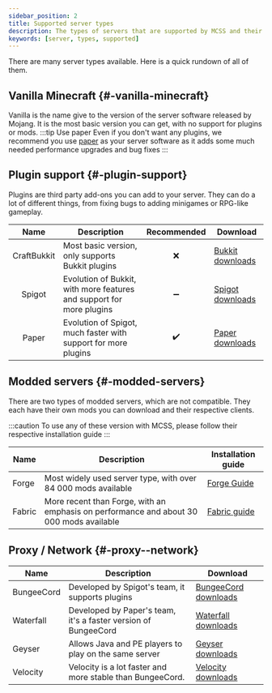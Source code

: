 ```yaml
---
sidebar_position: 2
title: Supported server types
description: The types of servers that are supported by MCSS and their uses.
keywords: [server, types, supported]
---
```


There are many server types available. Here is a quick rundown of all of them.

## Vanilla Minecraft {#-vanilla-minecraft}

Vanilla is the name give to the version of the server software released by Mojang. It is the most basic version you can get, with no support for plugins or mods.
:::tip Use paper
Even if you don't want any plugins, we recommend you use [paper](#-plugin-support) as your server software as it adds some much needed performance upgrades and bug fixes
:::

## Plugin support {#-plugin-support}

Plugins are third party add-ons you can add to your server. They can do a lot of different things, from fixing bugs to adding minigames or RPG-like gameplay.

|     Name     | Description                                                           | Recommended  | Download         |
|:-----------: |---------------------------------------------------------------------- |:-----------: |----------------- |
| CraftBukkit  | Most basic version, only supports Bukkit plugins                      |      ❌       | [Bukkit downloads](https://getbukkit.org/download/craftbukkit)  |
|    Spigot    | Evolution of Bukkit, with more features and support for more plugins  |      ➖       | [Spigot downloads](https://getbukkit.org/download/spigot)  |
|    Paper     | Evolution of Spigot, much faster with support for more plugins        |      ✔️       | [Paper downloads](https://papermc.io/downloads)  |

## Modded servers {#-modded-servers}

There are two types of modded servers, which are not compatible. They each have their own mods you can download and their respective clients.

:::caution
To use any of these version with MCSS, please follow their respective installation guide
:::

| Name    | Description                                                                             | Installation guide  |
|-------- |---------------------------------------------------------------------------------------- |-------------------- |
| Forge   | Most widely used server type, with over 84 000 mods available                           | [Forge Guide](/basic/create-server/Forge/create-forge-server)       |
| Fabric  | More recent than Forge, with an emphasis on performance and about 30 000 mods available  | [Fabric guide](/basic/create-server/Fabric/create-fabric-server-manually)      |

## Proxy / Network {#-proxy--network}

| Name       	| Description                                                     	| Download             	|
|------------	|-----------------------------------------------------------------	|----------------------	|
| BungeeCord 	| Developed by Spigot's team, it supports plugins                	| [BungeeCord downloads](https://ci.md-5.net/job/BungeeCord/) 	|
| Waterfall  	| Developed by Paper's team, it's a faster version of BungeeCord 	| [Waterfall downloads](https://papermc.io/downloads#Waterfall)  	|
| Geyser     	| Allows Java and PE players to play on the same server           | [Geyser downloads](https://ci.opencollab.dev//job/GeyserMC/job/Geyser/job/master/)    	|
| Velocity    | Velocity is a lot faster and more stable than BungeeCord.       | [Velocity downloads](https://papermc.io/downloads/velocity)    	|
